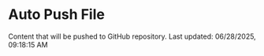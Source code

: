 # Auto Push File

Content that will be pushed to GitHub repository.
Last updated: 06/28/2025, 09:18:15 AM